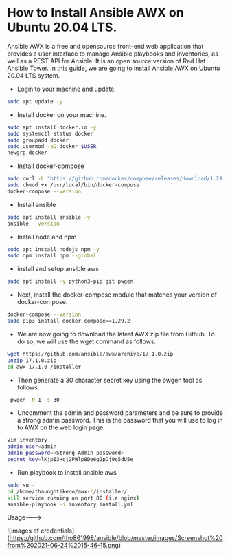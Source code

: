 # How to Install Ansible AWX on Ubuntu 20.04 LTS.

Ansible AWX is a free and opensource front-end web application that provides a user interface to manage Ansible playbooks and inventories, as well as a REST API for Ansible. It is an open source version of Red Hat Ansible Tower. In this guide, we are going to install Ansible AWX on Ubuntu 20.04 LTS system.

* Login to your machine and update.
```bash
sudo apt update -y
```
* Install docker on your machine.
```bash
sudo apt install docker.io -y
sudo systemctl status docker
sudo groupadd docker
sudo usermod -aG docker $USER
newgrp docker 
```
* Install docker-compose 
```bash
sudo curl -L "https://github.com/docker/compose/releases/download/1.29.2/docker-compose-$(uname -s)-$(uname -m)" -o /usr/local/bin/docker-compose
sudo chmod +x /usr/local/bin/docker-compose
docker-compose --version
```
* Install ansible 
```bash
sudo apt install ansible -y
ansible --version
```
* Install node and npm
```bash
sudo apt install nodejs npm -y
sudo npm install npm --global
```
* install and setup ansible aws
```bash
sudo apt install -y python3-pip git pwgen
```
* Next, install the docker-compose module that matches your version of docker-compose.
```bash
docker-compose --version
sudo pip3 install docker-compose==1.29.2
```
* We are now going to download the latest AWX zip file from Github. To do so, we will use the wget command as follows.
```bash
wget https://github.com/ansible/awx/archive/17.1.0.zip
unzip 17.1.0.zip
cd awx-17.1.0 /installer
```
* Then generate a 30 character secret key using the pwgen tool as follows:
```bash
 pwgen -N 1 -s 30
 ```
 * Uncomment the admin and password parameters and be sure to provide a strong admin password. This is the password that you will use to log in to AWX on the web login page.
```bash
vim inventory
admin_user=admin
admin_password=<Strong-Admin-password>
secret_key=lKjpI3Hdj2PWlp8De6g2pDj9e5dU5e
```
* Run playbook to install ansible aws
```bash
sudo su -
cd /home/thaunghtikeoo/awx-*/installer/
kill service running on port 80 (i.e nginx)
ansible-playbook -i inventory install.yml
```

Usage---> 

![images of credentials]
(https://github.com/tho861998/ansible/blob/master/images/Screenshot%20from%202021-06-24%2015-46-15.png)



